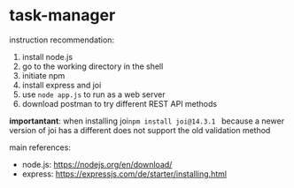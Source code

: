 # task-manager

instruction recommendation:

1. install node.js
2. go to the working directory in the shell
3. initiate npm 
4. install express and joi
5. use ```node app.js``` to run as a web server
6. download postman to try different REST API methods
 
**importantant**: when installing joi```npm install joi@14.3.1 ``` because a newer version of joi has a different does not support the old validation method


main references:
- node.js: https://nodejs.org/en/download/
- express: https://expressjs.com/de/starter/installing.html
